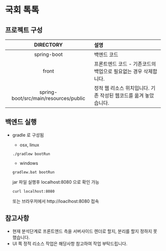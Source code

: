 # 국회 톡톡

## 프로젝트 구성

|DIRECTORY|설명|
|:--:|:--|
|spring-boot|백엔드 코드|
|front|프론트엔드 코드 - 기존코드의 백업으로 필요없는 경우 삭제합니다.|
|spring-boot/src/main/resources/public|정적 웹 리소스 위치입니다. 기존 작성된 웹코드를 옮겨 놓았습니다.|

## 백엔드 실행

* gradle 로 구성됨

  * osx, linux
  ```
  ./gradlew bootRun
  ```
  * windows
  ```
  gradlew.bat bootRun
  ```

  jar 파일 실행후 localhost:8080 으로 확인 가능

  ```
  curl localhost:8080
  ```

  또는 브라우저에서 http://loaclhost:8080 접속

## 참고사항

* 현재 분석단계로 프론트엔드 측을 서버사이드 렌더로 할지, 분리를 할지 정하지 못했습니다.
* UI 쪽 정적 리소스 작업은 해당사항 참고하여 작업 부탁드립니다.
